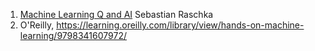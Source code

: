 1. [Machine Learning Q and AI](https://sebastianraschka.com/books/ml-q-and-ai/#table-of-contents) Sebastian Raschka
2. O'Reilly, https://learning.oreilly.com/library/view/hands-on-machine-learning/9798341607972/